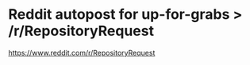 # Reddit autopost for up-for-grabs > /r/RepositoryRequest

https://www.reddit.com/r/RepositoryRequest
